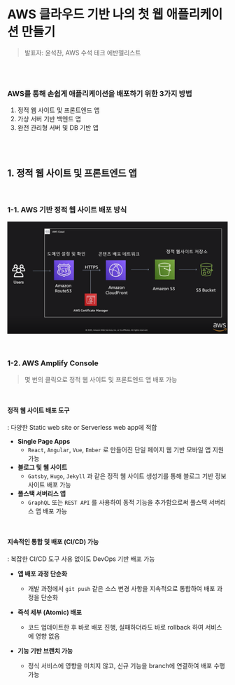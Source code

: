 # AWS 클라우드 기반 나의 첫 웹 애플리케이션 만들기

> 발표자: 윤석찬, AWS 수석 테크 에반젤리스트

<br>

<br>

### AWS를 통해 손쉽게 애플리케이션을 배포하기 위한 3가지 방법

1. 정적 웹 사이트 및 프론트엔드 앱
2. 가상 서버 기반 백엔드 앱
3. 완전 관리형 서버 및 DB 기반 앱

<br>

<br>

## 1. 정적 웹 사이트 및 프론트엔드 앱

<br>

### 1-1. AWS 기반 정적 웹 사이트 배포 방식

![image-20200828144932936](../../images/image-20200828144932936.png)

<br>

### 1-2. AWS Amplify Console

> 몇 번의 클릭으로 정적 웹 사이트 및 프론트엔드 앱 배포 가능

<br>

#### 정적 웹 사이트 배포 도구

: 다양한 Static web site or Serverless web app에 적합

- **Single Page Apps**
  - `React`, `Angular`, `Vue`, `Ember` 로 만들어진 단일 페이지 웹 기반 모바일 앱 지원 가능
- **블로그 및 웹 사이트**
  - `Gatsby`, `Hugo`, `Jekyll` 과 같은 정적 웹 사이트 생성기를 통해 블로그 기반 정보 사이트 배포 가능
- **풀스택 서버리스 앱**
  - `GraphQL` 또는 `REST API` 를 사용하여 동적 기능을 추가함으로써 풀스택 서버리스 앱 배포 가능

<br>

#### 지속적인 통합 및 배포 (CI/CD) 가능

: 복잡한 CI/CD 도구 사용 없이도 DevOps 기반 배포 가능

- **앱 배포 과정 단순화**
  - 개발 과정에서 `git push` 같은 소스 변경 사항을 지속적으로 통합하여 배포 과정을 단순화
- **즉석 세부 (Atomic) 배포**
  - 코드 업데이트한 후 바로 배포 진행, 실패하더라도 바로 rollback 하여 서비스에 영향 없음

- **기능 기반 브랜치 가능**
  - 정식 서비스에 영향을 미치지 않고, 신규 기능을 branch에 연결하여 배포 수행 가능

<br>
